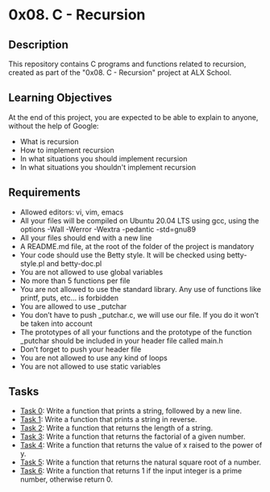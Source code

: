 # 0x08. C - Recursion

## Description
This repository contains C programs and functions related to recursion, created as part of the "0x08. C - Recursion" project at ALX School.

## Learning Objectives
At the end of this project, you are expected to be able to explain to anyone, without the help of Google:

- What is recursion
- How to implement recursion
- In what situations you should implement recursion
- In what situations you shouldn't implement recursion

## Requirements
- Allowed editors: vi, vim, emacs
- All your files will be compiled on Ubuntu 20.04 LTS using gcc, using the options -Wall -Werror -Wextra -pedantic -std=gnu89
- All your files should end with a new line
- A README.md file, at the root of the folder of the project is mandatory
- Your code should use the Betty style. It will be checked using betty-style.pl and betty-doc.pl
- You are not allowed to use global variables
- No more than 5 functions per file
- You are not allowed to use the standard library. Any use of functions like printf, puts, etc… is forbidden
- You are allowed to use _putchar
- You don’t have to push _putchar.c, we will use our file. If you do it won’t be taken into account
- The prototypes of all your functions and the prototype of the function _putchar should be included in your header file called main.h
- Don’t forget to push your header file
- You are not allowed to use any kind of loops
- You are not allowed to use static variables

## Tasks
- [Task 0](./0-puts_recursion.c): Write a function that prints a string, followed by a new line.
- [Task 1](./1-print_rev_recursion.c): Write a function that prints a string in reverse.
- [Task 2](./2-strlen_recursion.c): Write a function that returns the length of a string.
- [Task 3](./3-factorial.c): Write a function that returns the factorial of a given number.
- [Task 4](./4-pow_recursion.c): Write a function that returns the value of x raised to the power of y.
- [Task 5](./5-sqrt_recursion.c): Write a function that returns the natural square root of a number.
- [Task 6](./6-is_prime_number.c): Write a function that returns 1 if the input integer is a prime number, otherwise return 0.

